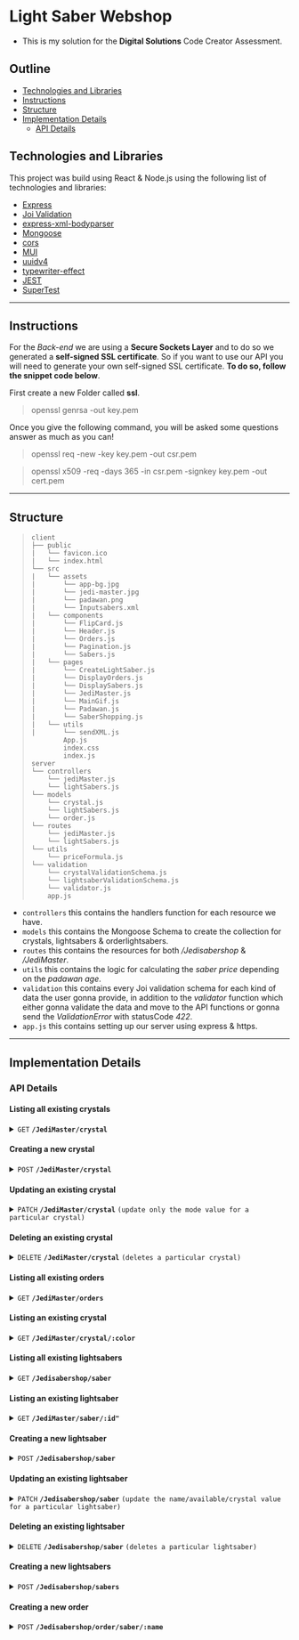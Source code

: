 # Light Saber Webshop

- This is my solution for the **Digital Solutions** Code Creator Assessment.

## Outline

- [Technologies and Libraries](#technologies-and-libraries)
- [Instructions](#instructions)
- [Structure](#structure)
- [Implementation Details](#implementation-details)
  - [API Details](#api-details)

## Technologies and Libraries

This project was build using React & Node.js using the following list of technologies and libraries:

- [Express](https://expressjs.com/)
- [Joi Validation](https://joi.dev/api/?v=17.6.0)
- [express-xml-bodyparser](https://www.npmjs.com/package/express-xml-bodyparser)
- [Mongoose](https://mongoosejs.com/docs/guide.html)
- [cors](https://www.npmjs.com/package/cors)
- [MUI](https://mui.com/)
- [uuidv4](https://www.npmjs.com/package/uuidv4)
- [typewriter-effect](https://www.npmjs.com/package/typewriter-effect)
- [JEST](https://jestjs.io/)
- [SuperTest](https://www.npmjs.com/package/supertest)

---

## Instructions

For the _Back-end_ we are using a **Secure Sockets Layer** and to do so we generated a **self-signed SSL certificate**.
So if you want to use our API you will need to generate your own self-signed SSL certificate.
**To do so, follow the snippet code below**.

First create a new Folder called **ssl**.

> openssl genrsa -out key.pem

Once you give the following command, you will be asked some questions answer as much as you can!

> openssl req -new -key key.pem -out csr.pem

> openssl x509 -req -days 365 -in csr.pem -signkey key.pem -out cert.pem

---

## Structure

> ```
> client
> ├── public
> |   └── favicon.ico
> |   └── index.html
> └── src
> |   └── assets
> |       └── app-bg.jpg
> |       └── jedi-master.jpg
> |       └── padawan.png
> |       └── Inputsabers.xml
> |   └── components
> |       └── FlipCard.js
> |       └── Header.js
> |       └── Orders.js
> |       └── Pagination.js
> |       └── Sabers.js
> |   └── pages
> |       └── CreateLightSaber.js
> |       └── DisplayOrders.js
> |       └── DisplaySabers.js
> |       └── JediMaster.js
> |       └── MainGif.js
> |       └── Padawan.js
> |       └── SaberShopping.js
> |   └── utils
> |       └── sendXML.js
>         App.js
>         index.css
>         index.js
> server
> └── controllers
>     └── jediMaster.js
>     └── lightSabers.js
> └── models
>     └── crystal.js
>     └── lightSabers.js
>     └── order.js
> └── routes
>     └── jediMaster.js
>     └── lightSabers.js
> └── utils
>     └── priceFormula.js
> └── validation
>     └── crystalValidationSchema.js
>     └── lightsaberValidationSchema.js
>     └── validator.js
>     app.js
> ```

- `controllers` this contains the handlers function for each resource we have.
- `models` this contains the Mongoose Schema to create the collection for crystals, lightsabers & orderlightsabers.
- `routes` this contains the resources for both _/Jedisabershop_ & _/JediMaster_.
- `utils` this contains the logic for calculating the _saber price_ depending on the _padawan age_.
- `validation` this contains every Joi validation schema for each kind of data the user gonna provide, in addition to the _validator_ function which either gonna validate the data and move to the API functions or gonna send the _ValidationError_ with statusCode _422_.
- `app.js` this contains setting up our server using express & https.

---

## Implementation Details

### API Details

#### Listing all existing crystals

<details>
 <summary><code>GET</code> <code><b>/JediMaster/crystal</b></code></summary>

##### Parameters

> None

##### Responses

> | http code | content-type       | response                                                    |
> | --------- | ------------------ | ----------------------------------------------------------- |
> | `200`     | `application/json` | `json`                                                      |
> | `500`     | `application/json` | `{ massage: 'app could not retrieve data from database!' }` |

##### Example

> ```Postman
>  GET -> https://localhost:7000/JediMaster/crystal
> ```

</details>

#### Creating a new crystal

<details>
 <summary><code>POST</code> <code><b>/JediMaster/crystal</b></code></summary>

##### Parameters

> None

##### Responses

> | http code | content-type       | response                                                      |
> | --------- | ------------------ | ------------------------------------------------------------- |
> | `201`     | `application/json` | `{ message: The ${newCrystal.name} Crystal has been added! }` |
> | `422`     | `application/json` | `{ message: error.message.split(':')[2] }`                    |
> | `500`     | `application/json` | `{ message: error.message }`                                  |

##### Example

> ```Postman
>  POST -> https://localhost:7000/JediMaster/crystal
>  Body -> {    "name": "Hurrikaine", "color": "purple", "mode": "Moral ambiguity", "f": 25, "cr": 50
>          }
> ```

</details>

#### Updating an existing crystal

<details>
  <summary><code>PATCH</code> <code><b>/JediMaster/crystal</b></code> <code>(update only the mode value for a particular crystal)</code></summary>

##### Parameters

> | name | type     |
> | ---- | -------- |
> | name | required |

##### Responses

> | http code | content-type       | response                                                               |
> | --------- | ------------------ | ---------------------------------------------------------------------- |
> | `200`     | `application/json` | `` { message: `The ${crystalNameQuery} Crystal has been updated!` } `` |
> | `400`     | `application/json` | `No content was provided!`                                             |
> | `422`     | `application/json` | `{ msg: error.message.split(':')[2] }`                                 |
> | `500`     | `application/json` | `{ message: error.message }`                                           |

##### Example

> ```Postman
>  PATCH -> https://localhost:7000/JediMaster/crystal?name=Ilum
>  Query Params: KEY -> name, VALUE -> Ilum
>  Body -> {
>             "mode": "Evil and power"
>          }
> ```

</details>

#### Deleting an existing crystal

<details>
  <summary><code>DELETE</code> <code><b>/JediMaster/crystal</b></code> <code>(deletes a particular crystal)</code></summary>

##### Parameters

> | name | type     |
> | ---- | -------- |
> | name | required |

##### Responses

> | http code | content-type       | response                                                               |
> | --------- | ------------------ | ---------------------------------------------------------------------- |
> | `200`     | `application/json` | `` { message: `The ${crystalNameQuery} Crystal has been deleted!` } `` |
> | `404`     | `application/json` | `` { message: `The ${crystalNameQuery} Crystal is not found!` }``      |
> | `500`     | `application/json` | `{ message: error.message }`                                           |

##### Example

> ```Postman
>  DELETE -> https://localhost:7000/JediMaster/crystal?name=Kadril
>  Query Params: KEY -> name, VALUE -> Kadril
> ```

</details>

#### Listing all existing orders

<details>
 <summary><code>GET</code> <code><b>/JediMaster/orders</b></code></summary>

##### Parameters

> None

##### Responses

> | http code | content-type       | response                     |
> | --------- | ------------------ | ---------------------------- |
> | `200`     | `application/json` | `json`                       |
> | `500`     | `application/json` | `{ message: error.message }` |

##### Example

> ```Postman
>  GET -> https://localhost:7000/JediMaster/orders
> ```

</details>

#### Listing an existing crystal

<details>
 <summary><code>GET</code> <code><b>/JediMaster/crystal/:color</b></code></summary>

##### Parameters

> | name  | type     |
> | ----- | -------- |
> | color | required |

##### Responses

> | http code | content-type       | response                                                                      |
> | --------- | ------------------ | ----------------------------------------------------------------------------- |
> | `200`     | `application/json` | `json`                                                                        |
> | `404`     | `application/json` | `` { message: `The Crystal with the color ${crystalColor} is not found!` } `` |
> | `500`     | `application/json` | `{ message: error.message }`                                                  |

##### Example

> ```Postman
>  GET -> https://localhost:7000/JediMaster/crystal/:color
>  Path Variables: KEY -> color, VALUE -> green
> ```

</details>

#### Listing all existing lightsabers

<details>
 <summary><code>GET</code> <code><b>/Jedisabershop/saber</b></code></summary>

##### Parameters

> None

##### Responses

> | http code | content-type       | response                     |
> | --------- | ------------------ | ---------------------------- |
> | `200`     | `application/json` | `json`                       |
> | `500`     | `application/json` | `{ message: error.message }` |

##### Example

> ```Postman
>  GET -> https://localhost:7000/Jedisabershop/saber
> ```

</details>

#### Listing an existing lightsaber

<details>
 <summary><code>GET</code> <code><b>/JediMaster/saber/:id"</b></code></summary>

##### Parameters

> | name | type     |
> | ---- | -------- |
> | id   | required |

##### Responses

> | http code | content-type       | response                                                                  |
> | --------- | ------------------ | ------------------------------------------------------------------------- |
> | `200`     | `application/json` | `json`                                                                    |
> | `404`     | `application/json` | `` { message: `The Lightsaber with the ID ${filterID} is not found!` } `` |
> | `500`     | `application/json` | `{ message: error.message }`                                              |

##### Example

> ```Postman
>  GET -> https://localhost:7000/Jedisabershop/saber/:id
>  Path Variables: KEY -> id, VALUE -> 4456
> ```

</details>

#### Creating a new lightsaber

<details>
 <summary><code>POST</code> <code><b>/Jedisabershop/saber</b></code></summary>

##### Parameters

> None

##### Responses

> | http code | content-type       | response                                                                  |
> | --------- | ------------------ | ------------------------------------------------------------------------- |
> | `205`     | `application/json` | `` { message: `The ${newLightSaber.name} LightSaber has been added!` } `` |
> | `422`     | `application/json` | `{ message: error.message.split(':')[2] }`                                |
> | `500`     | `application/json` | `{ message: error.message }`                                              |

##### Example

> ```Postman
>  POST -> https://localhost:7000/Jedisabershop/saber
>  Body -> {  "id": "4456", "name": "Sith Saber", "available": 27, "crystal": [{ "name": "Kadril saber", "color": "blue" }]
>          }
> ```

</details>

#### Updating an existing lightsaber

<details>
  <summary><code>PATCH</code> <code><b>/Jedisabershop/saber</b></code> <code>(update the name/available/crystal value for a particular lightsaber)</code></summary>

##### Parameters

> | name | type     |
> | ---- | -------- |
> | name | required |

##### Responses

> | http code | content-type       | response                                                           |
> | --------- | ------------------ | ------------------------------------------------------------------ |
> | `200`     | `application/json` | `` { message: `The ${saberNameQuery} Saber has been updated!` } `` |
> | `400`     | `application/json` | `` { message: `No content was provided!` } ``                      |
> | `422`     | `application/json` | `{ message: error.message.split(':')[2] }`                         |
> | `500`     | `application/json` | `{ message: error.message }`                                       |

##### Example

> ```Postman
>  PATCH -> https://localhost:7000/Jedisabershop/saber?name=Chris Fayad
>  Query Params: KEY -> name, VALUE -> Chris Fayad
>  Body -> { "name": "Christina" }
> ```

</details>

#### Deleting an existing lightsaber

<details>
  <summary><code>DELETE</code> <code><b>/Jedisabershop/saber</b></code> <code>(deletes a particular lightsaber)</code></summary>

##### Parameters

> | name | type     |
> | ---- | -------- |
> | name | required |

##### Responses

> | http code | content-type       | response                                                           |
> | --------- | ------------------ | ------------------------------------------------------------------ |
> | `200`     | `application/json` | `` { message: `The ${saberNameQuery} Saber has been deleted!` } `` |
> | `404`     | `application/json` | `` { message: `The ${saberNameQuery} Saber is not found!` } ``     |
> | `500`     | `application/json` | `{ message: error.message }`                                       |

##### Example

> ```Postman
>  DELETE -> https://localhost:7000/Jedisabershop/saber?name=Christina
>  Query Params: KEY -> name, VALUE -> Christina
> ```

</details>

#### Creating a new lightsabers

<details>
 <summary><code>POST</code> <code><b>/Jedisabershop/sabers</b></code></summary>

##### Parameters

> None

##### Responses

> | http code | content-type       | response                                             |
> | --------- | ------------------ | ---------------------------------------------------- |
> | `201`     | `application/json` | `` { message: `The LightSabers has been added!` } `` |
> | `422`     | `application/json` | `{ message: error.message.split(':')[2] }`           |
> | `500`     | `application/json` | `{ message: error.message }`                         |

##### Example

> ```Postman
>  POST -> https://localhost:7000/Jedisabershop/sabers
>  Body -> xml file
> ```

</details>

#### Creating a new order

<details>
 <summary><code>POST</code> <code><b>/Jedisabershop/order/saber/:name</b></code></summary>

##### Parameters

> | name | type     |
> | ---- | -------- |
> | name | required |

##### Responses

> | http code | content-type       | response                                                                  |
> | --------- | ------------------ | ------------------------------------------------------------------------- |
> | `205`     | `application/json` | `` { message: `The ${newLightSaber.name} LightSaber has been added!` } `` |
> | `422`     | `application/json` | `{ message: error.message.split(':')[2] }`                                |
> | `500`     | `application/json` | `{ message: error.message }`                                              |

##### Example

> ```Postman
>  POST -> https://localhost:7000/Jedisabershop/order/saber/:name
>  Path Variables: KEY -> name, VALUE -> Sith Saber
>  Body -> { "Padawan_Name": "Rey", "Padawan_Age": 10 }
> ```

</details>
